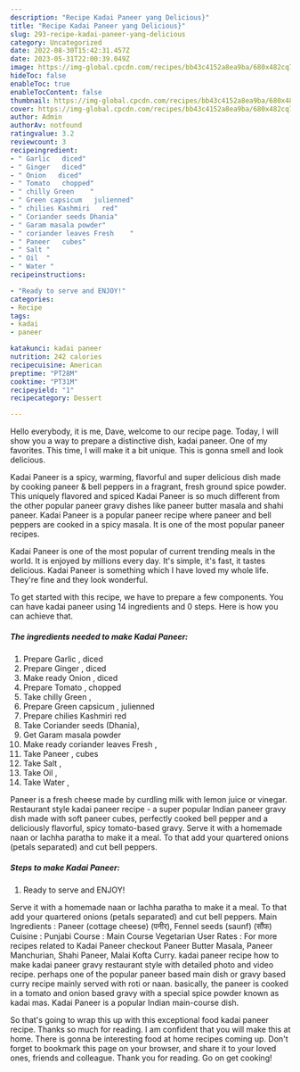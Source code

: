 ```yaml
---
description: "Recipe Kadai Paneer yang Delicious}"
title: "Recipe Kadai Paneer yang Delicious}"
slug: 293-recipe-kadai-paneer-yang-delicious
category: Uncategorized
date: 2022-08-30T15:42:31.457Z
date: 2023-05-31T22:00:39.049Z
image: https://img-global.cpcdn.com/recipes/bb43c4152a8ea9ba/680x482cq70/kadai-paneer-recipe-main-photo.jpg
hideToc: false
enableToc: true
enableTocContent: false
thumbnail: https://img-global.cpcdn.com/recipes/bb43c4152a8ea9ba/680x482cq70/kadai-paneer-recipe-main-photo.jpg
cover: https://img-global.cpcdn.com/recipes/bb43c4152a8ea9ba/680x482cq70/kadai-paneer-recipe-main-photo.jpg
author: Admin
authorAv: notfound
ratingvalue: 3.2
reviewcount: 3
recipeingredient:
- " Garlic   diced"
- " Ginger   diced"
- " Onion   diced"
- " Tomato   chopped"
- " chilly Green    "
- " Green capsicum   julienned"
- " chilies Kashmiri   red"
- " Coriander seeds Dhania"
- " Garam masala powder"
- " coriander leaves Fresh    "
- " Paneer   cubes"
- " Salt "
- " Oil  "
- " Water "
recipeinstructions:

- "Ready to serve and ENJOY!"
categories:
- Recipe
tags:
- kadai
- paneer

katakunci: kadai paneer 
nutrition: 242 calories
recipecuisine: American
preptime: "PT28M"
cooktime: "PT31M"
recipeyield: "1"
recipecategory: Dessert

---
```



Hello everybody, it is me, Dave, welcome to our recipe page. Today, I will show you a way to prepare a distinctive dish, kadai paneer. One of my favorites. This time, I will make it a bit unique. This is gonna smell and look delicious.

Kadai Paneer is a spicy, warming, flavorful and super delicious dish made by cooking paneer &amp; bell peppers in a fragrant, fresh ground spice powder. This uniquely flavored and spiced Kadai Paneer is so much different from the other popular paneer gravy dishes like paneer butter masala and shahi paneer. Kadai Paneer is a popular paneer recipe where paneer and bell peppers are cooked in a spicy masala. It is one of the most popular paneer recipes.

Kadai Paneer is one of the most popular of current trending meals in the world. It is enjoyed by millions every day. It's simple, it's fast, it tastes delicious. Kadai Paneer is something which I have loved my whole life. They're fine and they look wonderful.


To get started with this recipe, we have to prepare a few components. You can have kadai paneer using 14 ingredients and 0 steps. Here is how you can achieve that.

<!--inarticleads1-->

##### The ingredients needed to make Kadai Paneer:

1. Prepare  Garlic ,  diced
1. Prepare  Ginger ,  diced
1. Make ready  Onion ,  diced
1. Prepare  Tomato ,  chopped
1. Take  chilly Green    ,
1. Prepare  Green capsicum ,  julienned
1. Prepare  chilies Kashmiri   red
1. Take  Coriander seeds (Dhania),
1. Get  Garam masala powder
1. Make ready  coriander leaves Fresh    ,
1. Take  Paneer ,  cubes
1. Take  Salt ,
1. Take  Oil  ,
1. Take  Water ,


Paneer is a fresh cheese made by curdling milk with lemon juice or vinegar. Restaurant style kadai paneer recipe - a super popular Indian paneer gravy dish made with soft paneer cubes, perfectly cooked bell pepper and a deliciously flavorful, spicy tomato-based gravy. Serve it with a homemade naan or lachha paratha to make it a meal. To that add your quartered onions (petals separated) and cut bell peppers. 

<!--inarticleads2-->

##### Steps to make Kadai Paneer:


1. Ready to serve and ENJOY!

Serve it with a homemade naan or lachha paratha to make it a meal. To that add your quartered onions (petals separated) and cut bell peppers. Main Ingredients : Paneer (cottage cheese) (पनीर), Fennel seeds (saunf) (सौंफ) Cuisine : Punjabi Course : Main Course Vegetarian User Rates : For more recipes related to Kadai Paneer checkout Paneer Butter Masala, Paneer Manchurian, Shahi Paneer, Malai Kofta Curry. kadai paneer recipe how to make kadai paneer gravy restaurant style with detailed photo and video recipe. perhaps one of the popular paneer based main dish or gravy based curry recipe mainly served with roti or naan. basically, the paneer is cooked in a tomato and onion based gravy with a special spice powder known as kadai mas. Kadai Paneer is a popular Indian main-course dish. 

So that's going to wrap this up with this exceptional food kadai paneer recipe. Thanks so much for reading. I am confident that you will make this at home. There is gonna be interesting food at home recipes coming up. Don't forget to bookmark this page on your browser, and share it to your loved ones, friends and colleague. Thank you for reading. Go on get cooking!

